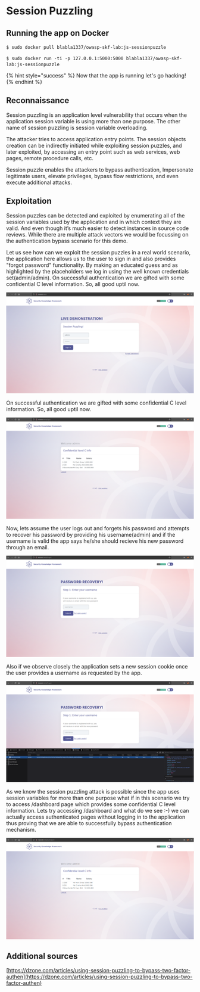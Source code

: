 # Session Puzzling

## Running the app on Docker

```
$ sudo docker pull blabla1337/owasp-skf-lab:js-sessionpuzzle
```

```
$ sudo docker run -ti -p 127.0.0.1:5000:5000 blabla1337/owasp-skf-lab:js-sessionpuzzle
```

{% hint style="success" %}
Now that the app is running let's go hacking!
{% endhint %}

## Reconnaissance

Session puzzling is an application level vulnerability that occurs when the application session variable is using more than one purpose. The other name of session puzzling is session variable overloading.

The attacker tries to access application entry points. The session objects creation can be indirectly initiated while exploiting session puzzles, and later exploited, by accessing an entry point such as web services, web pages, remote procedure calls, etc.

Session puzzle enables the attackers to bypass authentication, Impersonate legitimate users, elevate privileges, bypass flow restrictions, and even execute additional attacks.

## Exploitation

Session puzzles can be detected and exploited by enumerating all of the session variables used by the application and in which context they are valid. And even though it’s much easier to detect instances in source code reviews. While there are multiple attack vectors we would be focussing on the authentication bypass scenario for this demo.

Let us see how can we exploit the session puzzles in a real world scenario, the application here allows us to the user to sign in and also provides "forgot password" functionality. By making an educated guess and as highlighted by the placeholders we log in using the well known credentials set(admin/admin). On successful authentication we are gifted with some confidential C level information. So, all good uptil now.

![](https://raw.githubusercontent.com/blabla1337/skf-labs/master/.gitbook/assets/python/SessionPuzzle/1.png)

On successful authentication we are gifted with some confidential C level information. So, all good uptil now.

![](https://raw.githubusercontent.com/blabla1337/skf-labs/master/.gitbook/assets/python/SessionPuzzle/2.png)

Now, lets assume the user logs out and forgets his password and attempts to recover his password by providing his username(admin) and if the username is valid the app says he/she should recieve his new password through an email.

![](https://raw.githubusercontent.com/blabla1337/skf-labs/master/.gitbook/assets/python/SessionPuzzle/3.png)

Also if we observe closely the application sets a new session cookie once the user provides a username as requested by the app.

![](https://raw.githubusercontent.com/blabla1337/skf-labs/master/.gitbook/assets/python/SessionPuzzle/4.png)

As we know the session puzzling attack is possible since the app uses session variables for more than one purpose what if in this scenario we try to access /dashboard page which provides some confidential C level information. Lets try accessing /dashboard and what do we see :-) we can actually access authenticated pages without logging in to the application thus proving that we are able to successfully bypass authentication mechanism.

![](https://raw.githubusercontent.com/blabla1337/skf-labs/master/.gitbook/assets/python/SessionPuzzle/5.png)

## Additional sources

[https://dzone.com/articles/using-session-puzzling-to-bypass-two-factor-authen](https://dzone.com/articles/using-session-puzzling-to-bypass-two-factor-authen)
